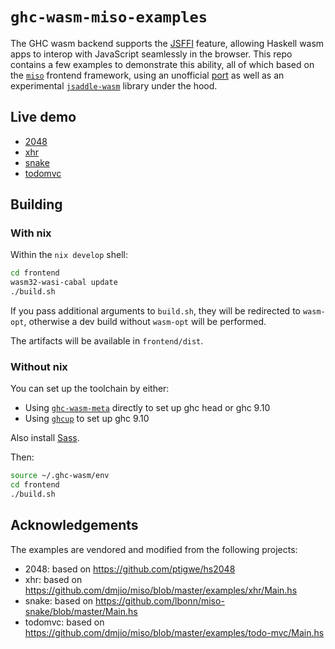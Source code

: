 # `ghc-wasm-miso-examples`

The GHC wasm backend supports the
[JSFFI](https://ghc.gitlab.haskell.org/ghc/doc/users_guide/wasm.html#javascript-ffi-in-the-wasm-backend)
feature, allowing Haskell wasm apps to interop with JavaScript
seamlessly in the browser. This repo contains a few examples to
demonstrate this ability, all of which based on the
[`miso`](https://haskell-miso.org) frontend framework, using an
unofficial [port](https://github.com/amesgen/miso/tree/remove-th) as
well as an experimental
[`jsaddle-wasm`](https://github.com/amesgen/jsaddle-wasm) library
under the hood.

## Live demo

- [2048](https://tweag.github.io/ghc-wasm-miso-examples/2048.html)
- [xhr](https://tweag.github.io/ghc-wasm-miso-examples/xhr.html)
- [snake](https://tweag.github.io/ghc-wasm-miso-examples/snake.html)
- [todomvc](https://tweag.github.io/ghc-wasm-miso-examples/todomvc.html)

## Building

### With nix

Within the `nix develop` shell:

```sh
cd frontend
wasm32-wasi-cabal update
./build.sh
```

If you pass additional arguments to `build.sh`, they will be
redirected to `wasm-opt`, otherwise a dev build without `wasm-opt`
will be performed.

The artifacts will be available in `frontend/dist`.

### Without nix

You can set up the toolchain by either:

- Using
  [`ghc-wasm-meta`](https://gitlab.haskell.org/ghc/ghc-wasm-meta#getting-started-without-nix)
  directly to set up ghc head or ghc 9.10
- Using [`ghcup`](https://www.haskell.org/ghcup/guide/#cross-support)
  to set up ghc 9.10

Also install [Sass](https://sass-lang.com/install/).

Then:

```sh
source ~/.ghc-wasm/env
cd frontend
./build.sh
```

## Acknowledgements

The examples are vendored and modified from the following projects:

- 2048: based on https://github.com/ptigwe/hs2048
- xhr: based on https://github.com/dmjio/miso/blob/master/examples/xhr/Main.hs
- snake: based on https://github.com/lbonn/miso-snake/blob/master/Main.hs
- todomvc: based on https://github.com/dmjio/miso/blob/master/examples/todo-mvc/Main.hs
